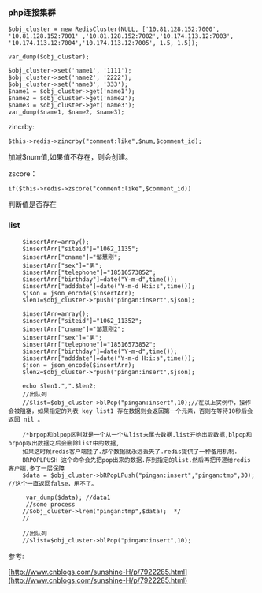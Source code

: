 ### php连接集群

	$obj_cluster = new RedisCluster(NULL, ['10.81.128.152:7000', '10.81.128.152:7001' ,'10.81.128.152:7002','10.174.113.12:7003', '10.174.113.12:7004','10.174.113.12:7005', 1.5, 1.5]);

	var_dump($obj_cluster);

	$obj_cluster->set('name1', '1111');
	$obj_cluster->set('name2', '2222');
	$obj_cluster->set('name3', '333');
	$name1 = $obj_cluster->get('name1');
	$name2 = $obj_cluster->get('name2');
	$name3 = $obj_cluster->get('name3');
	var_dump($name1, $name2, $name3);


zincrby:

 	$this->redis->zincrby("comment:like",$num,$comment_id); 

加减$num值,如果值不存在，则会创建。


zscore：
	
 	if($this->redis->zscore("comment:like",$comment_id))

判断值是否存在



### list 

		$insertArr=array();
    	$insertArr["siteid"]="1062_1135";
		$insertArr["cname"]="邹慧刚";
		$insertArr["sex"]="男";
		$insertArr["telephone"]="18516573852";
		$insertArr["birthday"]=date("Y-m-d",time());
		$insertArr["adddate"]=date("Y-m-d H:i:s",time());
		$json = json_encode($insertArr);
		$len1=$obj_cluster->rpush("pingan:insert",$json);

		$insertArr=array();
    	$insertArr["siteid"]="1062_11352";
		$insertArr["cname"]="邹慧刚2";
		$insertArr["sex"]="男";
		$insertArr["telephone"]="18516573852";
		$insertArr["birthday"]=date("Y-m-d",time());
		$insertArr["adddate"]=date("Y-m-d H:i:s",time());
		$json = json_encode($insertArr);
		$len2=$obj_cluster->rpush("pingan:insert",$json);

		echo $len1.",".$len2;
		//出队列
		//$list=$obj_cluster->blPop("pingan:insert",10);//在以上实例中，操作会被阻塞，如果指定的列表 key list1 存在数据则会返回第一个元素，否则在等待10秒后会返回 nil 。 
		
		/*brpop和blpop区别就是一个从一个从list末尾去数据.list开始出取数据,blpop和brpop取出数据之后会删除list中的数据,
		如果这时候redis客户端挂了.那个数据就永远丢失了.redis提供了一种备用机制. 
		BRPOPLPUSH 这个命令会先把pop出来的数据.存到指定的list.然后再把传递给redis客户端,多了一层保障
		$data = $obj_cluster->bRPopLPush("pingan:insert","pingan:tmp",30);  //这个一直返回false，用不了。

   		 var_dump($data); //data1  
   		 //some process  
		//$obj_cluster->lrem("pingan:tmp",$data);  */
		//

		//出队列
		//$list=$obj_cluster->blPop("pingan:insert",10);


参考:

[http://www.cnblogs.com/sunshine-H/p/7922285.html](http://www.cnblogs.com/sunshine-H/p/7922285.html)


